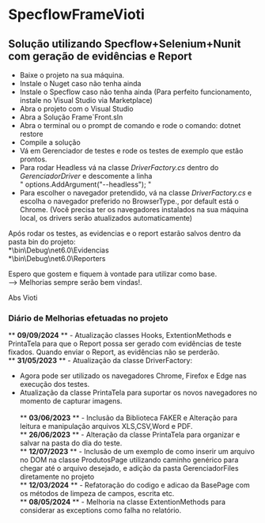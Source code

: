 # SpecflowFrameVioti

## Solução utilizando Specflow+Selenium+Nunit com geração de evidências e Report

- Baixe o projeto na sua máquina. 
- Instale o Nuget caso não tenha ainda
- Instale o Specflow caso não tenha ainda (Para perfeito funcionamento, instale no Visual Studio via Marketplace)
- Abra o projeto com o Visual Studio
- Abra a Solução Frame`Front.sln
- Abra o terminal ou o prompt de comando e rode o comando: dotnet restore
- Compile a solução
- Vá em Gerenciador de testes e rode os testes de exemplo que estão prontos.
- Para rodar Headless vá na classe *DriverFactory.cs* dentro do *GerenciadorDriver* e descomente a linha<br/> " options.AddArgument("--headless"); "
- Para escolher o navegador pretendido, vá na classe *DriverFactory.cs* e escolha o navegador preferido no BrowserType.<suaEscolhaNavegador>, por default está o Chrome. (Você precisa ter os navegadores instalados na sua máquina local, os drivers serão atualizados automaticamente)

Após rodar os testes, as evidencias e o report estarão salvos dentro da pasta bin do projeto:<br/>
*\bin\Debug\net6.0\Evidencias<br/>
*\bin\Debug\net6.0\Reporters

Espero que gostem e fiquem à vontade para utilizar como base.<br/>
--> Melhorias sempre serão bem vindas!. 

Abs
Vioti<br/>
  
  ### Diário de Melhorias efetuadas no projeto ###

** **09/09/2024** ** - Atualização classes Hooks, ExtentionMethods e PrintaTela para que o Report possa ser gerado com evidências de teste fixados. Quando enviar o Report, as evidências não se perderão.<br/>
** **31/05/2023** ** - Atualização da classe DriverFactory:<br/>
- Agora pode ser utilizado os navegadores Chrome, Firefox e Edge nas execução dos testes. <br/>
- Atualização da classe PrintaTela para suportar os novos navegadores no momento de capturar imagens.<br/>   
** **03/06/2023** ** - Inclusão da Biblioteca FAKER e Alteração para leitura e manipulação arquivos XLS,CSV,Word e PDF.<br/>
** **26/06/2023** ** - Alteração da classe PrintaTela para organizar e salvar na pasta do dia do teste.<br/>
** **12/07/2023** ** - Inclusão de um exemplo de como inserir um arquivo no DOM na classe ProdutosPage utilizando caminho genérico para chegar até o arquivo desejado, e adição da pasta GerenciadorFiles diretamente no projeto<br/>
** **12/03/2024** ** - Refatoração do codigo e adicao da BasePage com os métodos de limpeza de campos, escrita etc.<br/>
** **08/05/2024** ** - Melhoria na classe ExtentionMethods para considerar as exceptions como falha no relatório.<br/>


